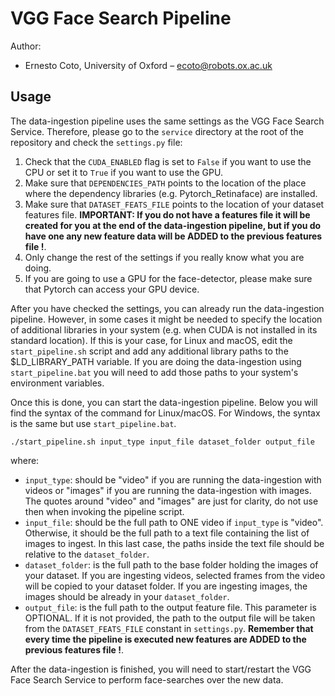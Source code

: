 VGG Face Search Pipeline
========================

Author:

 + Ernesto Coto, University of Oxford – <ecoto@robots.ox.ac.uk>

Usage
-----

The data-ingestion pipeline uses the same settings as the VGG Face Search Service. Therefore, please go to the `service` directory at the root of the repository and check the `settings.py` file:

 1. Check that the `CUDA_ENABLED` flag is set to `False` if you want to use the CPU or set it to `True` if you want to use the GPU.
 2. Make sure that `DEPENDENCIES_PATH` points to the location of the place where the dependency libraries (e.g. Pytorch_Retinaface) are installed.
 3. Make sure that `DATASET_FEATS_FILE` points to the location of your dataset features file. **IMPORTANT: If you do not have a features file it will be created for you at the end of the data-ingestion pipeline, but if you do have one any new feature data will be ADDED to the previous features file !**.
 4. Only change the rest of the settings if you really know what you are doing.
 5. If you are going to use a GPU for the face-detector, please make sure that Pytorch can access your GPU device.

After you have checked the settings, you can already run the data-ingestion pipeline. However, in some cases it might be needed to specify the location of additional libraries in your system (e.g. when CUDA is not installed in its standard location). If this is your case, for Linux and macOS, edit the `start_pipeline.sh` script and add any additional library paths to the $LD_LIBRARY_PATH variable. If you are doing the data-ingestion using `start_pipeline.bat` you will need to add those paths to your system's environment variables.

Once this is done, you can start the data-ingestion pipeline. Below you will find the syntax of the command for Linux/macOS. For Windows, the syntax is the same but use `start_pipeline.bat`.

    ./start_pipeline.sh input_type input_file dataset_folder output_file

where:

 + `input_type`: should be "video" if you are running the data-ingestion with videos or "images" if you are running the data-ingestion with images. The quotes around "video" and "images" are just for clarity, do not use then when invoking the pipeline script.
 + `input_file`: should be the full path to ONE video if `input_type` is "video". Otherwise, it should be the full path to a text file containing the list of images to ingest. In this last case, the paths inside the text file should be relative to the `dataset_folder`.
 + `dataset_folder`: is the full path to the base folder holding the images of your dataset. If you are ingesting videos, selected frames from the video will be copied to your dataset folder. If you are ingesting images, the images should be already in your `dataset_folder`.
 + `output_file`: is the full path to the output feature file. This parameter is OPTIONAL. If it is not provided, the path to the output file will be taken from the `DATASET_FEATS_FILE` constant in `settings.py`. **Remember that every time the pipeline is executed new features are ADDED to the previous features file !**.

After the data-ingestion is finished, you will need to start/restart the VGG Face Search Service to perform face-searches over the new data.
